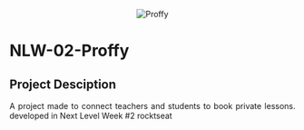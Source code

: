 <p align="center">
  <img alt="Proffy" src="" />
</p>

# NLW-02-Proffy
## Project Desciption
<p align="justify"> A project made to connect teachers and students to book private lessons. developed in Next Level Week #2 rocktseat </p>


